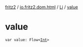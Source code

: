 [fritz2](../../index.md) / [io.fritz2.dom.html](../index.md) / [Li](index.md) / [value](./value.md)

# value

`var value: Flow<`[`Int`](https://kotlinlang.org/api/latest/jvm/stdlib/kotlin/-int/index.html)`>`
